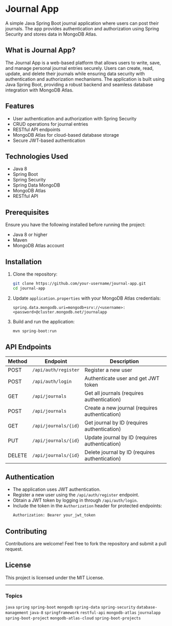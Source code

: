 # Journal App

A simple Java Spring Boot journal application where users can post their journals. The app provides authentication and authorization using Spring Security and stores data in MongoDB Atlas.

## What is Journal App?
The Journal App is a web-based platform that allows users to write, save, and manage personal journal entries securely. Users can create, read, update, and delete their journals while ensuring data security with authentication and authorization mechanisms. The application is built using Java Spring Boot, providing a robust backend and seamless database integration with MongoDB Atlas.

## Features
- User authentication and authorization with Spring Security
- CRUD operations for journal entries
- RESTful API endpoints
- MongoDB Atlas for cloud-based database storage
- Secure JWT-based authentication

## Technologies Used
- Java 8
- Spring Boot
- Spring Security
- Spring Data MongoDB
- MongoDB Atlas
- RESTful API

## Prerequisites
Ensure you have the following installed before running the project:
- Java 8 or higher
- Maven
- MongoDB Atlas account

## Installation
1. Clone the repository:
   ```sh
   git clone https://github.com/your-username/journal-app.git
   cd journal-app
   ```

2. Update `application.properties` with your MongoDB Atlas credentials:
   ```properties
   spring.data.mongodb.uri=mongodb+srv://<username>:<password>@cluster.mongodb.net/journalapp
   ```

3. Build and run the application:
   ```sh
   mvn spring-boot:run
   ```

## API Endpoints

| Method | Endpoint           | Description |
|--------|-------------------|-------------|
| POST   | `/api/auth/register` | Register a new user |
| POST   | `/api/auth/login` | Authenticate user and get JWT token |
| GET    | `/api/journals` | Get all journals (requires authentication) |
| POST   | `/api/journals` | Create a new journal (requires authentication) |
| GET    | `/api/journals/{id}` | Get journal by ID (requires authentication) |
| PUT    | `/api/journals/{id}` | Update journal by ID (requires authentication) |
| DELETE | `/api/journals/{id}` | Delete journal by ID (requires authentication) |

## Authentication
- The application uses JWT authentication.
- Register a new user using the `/api/auth/register` endpoint.
- Obtain a JWT token by logging in through `/api/auth/login`.
- Include the token in the `Authorization` header for protected endpoints:
  ```sh
  Authorization: Bearer your_jwt_token
  ```

## Contributing
Contributions are welcome! Feel free to fork the repository and submit a pull request.

## License
This project is licensed under the MIT License.

---

### Topics
`java` `spring` `spring-boot` `mongodb` `spring-data` `spring-security` `database-management` `java-8` `springframework` `restful-api` `mongodb-atlas` `journalapp` `spring-boot-project` `mongodb-atlas-cloud` `spring-boot-projects`
